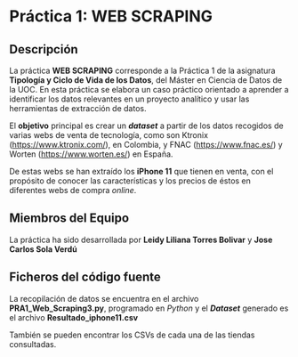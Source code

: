 # Práctica 1: WEB SCRAPING

## Descripción
La práctica **WEB SCRAPING** corresponde a la Práctica 1 de la asignatura **Tipología y Ciclo de Vida de los Datos**, del Máster en Ciencia de Datos de la UOC. En esta práctica se elabora un caso práctico orientado a aprender a identificar los datos relevantes en un proyecto analítico y usar las herramientas de extracción de datos.

El **objetivo** principal es crear un **_dataset_** a partir de los datos recogidos de varias webs de venta de tecnología, como son Ktronix (https://www.ktronix.com/), en Colombia, y FNAC (https://www.fnac.es/) y Worten (https://www.worten.es/) en España.

De estas webs se han extraído los **iPhone 11** que tienen en venta, con el propósito de conocer las características y los precios de éstos en diferentes webs de compra _online_.


## Miembros del Equipo
La práctica ha sido desarrollada por **Leidy Liliana Torres Bolivar** y **Jose Carlos Sola Verdú**


## Ficheros del código fuente

La recopilación de datos se encuentra en el archivo **PRA1_Web_Scraping3.py**, programado en _Python_ y el **_Dataset_** generado es el archivo **Resultado_iphone11.csv**

También se pueden encontrar los CSVs de cada una de las tiendas consultadas.

